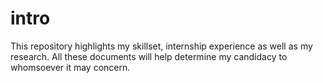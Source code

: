 # intro
This repository highlights my skillset, internship experience as well as my research. All these documents will help determine my candidacy to whomsoever it may concern.
